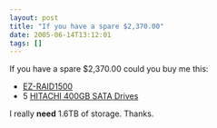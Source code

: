 ```yaml
---
layout: post
title: "If you have a spare $2,370.00"
date: 2005-06-14T13:12:01
tags: []
---
```


<p>If you have a spare $2,370.00 could you buy me this:</p>

<ul>
<li><a href="http://www.cooldrives.com/firewire-raid-5-enclosure-mini.html">EZ-RAID1500</a></li>
<li>5 <a href="http://www.newegg.com/Product/Product.asp?Item=N82E16822145067"><span class="caps">HITACHI</span> 400GB <span class="caps">SATA</span> Drives</a></li>
</ul>

<p>I really <strong>need</strong> 1.6TB of storage.  Thanks.</p>

